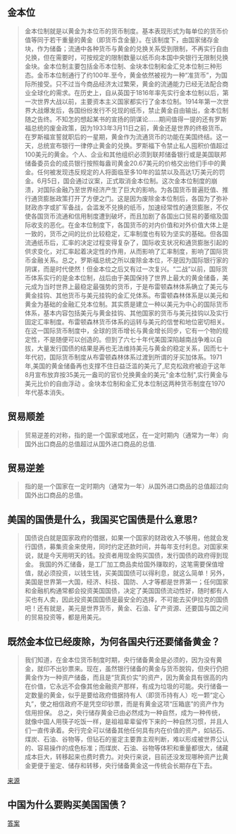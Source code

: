 金本位
-
>金本位制就是以黄金为本位币的货币制度。基本表现形式为每单位的货币价值等同于若干重量的黄金（即货币含金量）。在该制度下，由国家储存金块，作为储备；流通中各种货币与黄金的兑换关系受到限制，不再实行自由兑换，但在需要时，可按规定的限制数量以纸币向本国中央银行无限制兑换金块。金本位制主要包括金币本位制、金块本位制和金汇兑本位制三种形态。金币本位制通行了约100年.至今，黄金依然被视为一种“准货币”，为国际所接受。只不过当今商品经济太过繁荣，黄金的流通能力已经无法配合商业全球化的需求。在历史上，自从英国于1816年率先实行金本位制以后，第一次世界大战以前，主要资本主义国家都实行了金本位制。1914年第一次世界大战爆发后，各国纷纷发行不兑现的纸币，禁止黄金自由输出，金本位制随之告终。不知怎的想起某书的宣扬的阴谋论……期间值得一提的还有罗斯福总统的废金政策，因为1933年3月11日之前，黄金还是世界的终极货币。在罗斯福宣誓就职后的一星期，黄金作为流通货币的功能在美国终结。这一天，总统宣布银行一律停止黄金的兑换。罗斯福下令禁止私人囤积价值超过100美元的黄金。个人、企业和其他组织必须到联邦储备银行或是美国联邦储备委员会的成员银行按照每盎司黄金20.67美元的价格交出他们手中的黄金。任何被发现违反规定的人将面临至多10年的监禁以及高达1万美元的罚金。6月5日，国会通过议案，正式取消金本位制。这次金本位制度的崩溃，对国际金融乃至世界经济产生了巨大的影响。为各国货币普遍贬值、推行通货膨胀政策打开了方便之门。这是因为废除金本位制后，各国为了弥补财政赤字或扩军备战，会滥发不兑换的纸币，加速经常性的通货膨胀，不仅使各国货币流通和信用制度遭到破坏，而且加剧了各国出口贸易的萎缩及国际收支的恶化。在金本位制度下，各国货币的对内价值和对外价值大体上是一致的，货币之间的比价比较稳定，汇率制度也有较为坚实的基础。但各国流通纸币后，汇率的决定过程变得复杂了，国际收支状况和通货膨胀引起的供求变化，对汇率起着决定性的作用，从而影响了汇率制度，影响了国际货币金融关系。总之，罗斯福总统之所以废除金本位，不是因为国际银行家的阴谋，而是时代使然！但金本位之后又有过一次复兴。“二战”以前，国际货币体系实行的是金本位制，战后由于美国保持了世界上最大的黄金储备，美元成为当时世界上最稳定最强势的货币，于是布雷顿森林体系确立了美元与黄金挂钩、其他货币与美元挂钩的金汇兑体系。布雷顿森林体系是以美元和黄金为基础的金融汇兑本位制。其实质是建立一种以美元为中心的国际货币体系，基本内容包括美元与黄金挂钩、其他国家的货币与美元挂钩以及实行固定汇率制度。布雷顿森林货币体系的运转与美元的信誉和地位密切相关。在这一国际货币制度中，全球的货币增长与黄金增长同步，它有一个物的规定性，不是随便可以创造的。但到了六七十年代美国深陷越南战争难以自拔，大量发行国债的结果是再也无法维持美元与黄金的稳定关系，因而七十年代初，国际货币制度从布雷顿森林体系过渡到所谓的牙买加体系。1971年,美国的黄金储备再也支撑不住日益泛滥的美元了,尼克松政府被迫于这年8月宣布放弃按35美元一盎司的官价兑换黄金的美元"金本位制",实行黄金与美元比价的自由浮动 。金块本位制和金汇兑本位制这两种货币制度在1970年代基本消失。

贸易顺差
-
>贸易逆差的对称，指的是一个国家或地区，在一定时期内（通常为一年）向国外出口商品的总值超过从国外进口商品的总值.

贸易逆差
---
>指的是一个国家在一定时期内（通常为一年）从国外进口商品的总值超过向国外出口商品的总值。

美国的国债是什么，我国买它国债是什么意思? 
---
>国债说白就是国家政府的借据，如果一个国家的财政收入不够用，他就会发行国债，募集资金来使用，同时约定还款时间，并每年支付利息。对国家来说，就是今天用明天的钱。投资者用现金购买国债，发行国债的政府得到现金。 我国的外汇储备，是工厂加工商品卖给国外赚取的，这笔需要保值增值，就必须投资，以钱生钱，买美国国债可以得利息，就这么简单！另外，美国是世界第一大国，经济、科技、国防、人才等都是世界第一；任何国家和金融机构通常都会投资美国国债，决定了美国国债流动性好，随时都有人买也有人卖，因此投资美国国债是最安全的选择，不可能去买伊拉克的国债吧！还有就是，美元是世界货币，黄金、石油、矿产资源、还要国与国之间的贸易投资等，都是用美元。 

既然金本位已经废除，为何各国央行还要储备黄金？
---
>我们知道，在金本位货币制度时期，央行储备黄金是必须的，因为没有黄金，就印不出钞票来。现在，虽然银行储备的黄金与货币脱钩，但央行仍把黄金作为一种资产储备，而且是“货真价实”的资产，因为黄金具有很高的内在价值，它永远不会像其他金融资产那样，有成为垃圾的可能。央行储备一定数量的黄金，似乎是要给政府借据持有人（即货币持有人）吃一颗“定心丸”，使之相信政府不是凭空印钞票，而是有黄金这项“压箱底”的资产作为信用担保。 总之，央行储存黄金已由必然成为一种自然，成为一种传统，就像中国人用筷子吃饭一样，是祖祖辈辈留传下来的一种自然习惯，并且人们一直传承着。央行完全可以储备其他任何具有内在价值的资产，如钻石、煤炭、石油、谷物等，但钻石的鉴定主要靠主观判断，难以形成被世界公认的、容易操作的成色标准；而煤炭、石油、谷物等体积和重量都很大，储藏成本巨大，转移起来也费时费力。对央行来说，目前还没发现哪种资产比黄金更便于鉴定、储存和转移，央行储备黄金这一传统会长期存在下去。

[来源](https://www.zhihu.com/question/20726791/answer/36278750)

中国为什么要购买美国国债？
-
[答案](https://www.zhihu.com/question/23117022)